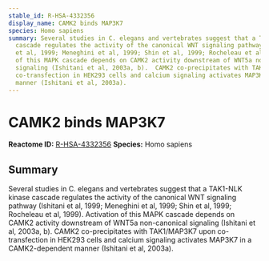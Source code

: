 ```yaml
---
stable_id: R-HSA-4332356
display_name: CAMK2 binds MAP3K7
species: Homo sapiens
summary: Several studies in C. elegans and vertebrates suggest that a TAK1-NLK kinase
  cascade regulates the activity of the canonical WNT signaling pathway (Ishitani
  et al, 1999; Meneghini et al, 1999; Shin et al, 1999; Rocheleau et al, 1999).  Activation
  of this MAPK cascade depends on CAMK2 activity downstream of WNT5a non-canonical
  signaling (Ishitani et al, 2003a, b).  CAMK2 co-precipitates with TAK1/MAP3K7 upon
  co-transfection in HEK293 cells and calcium signaling activates MAP3K7 in a CAMK2-dependent
  manner (Ishitani et al, 2003a).
---
```


# CAMK2 binds MAP3K7
**Reactome ID:** [R-HSA-4332356](https://reactome.org/content/detail/R-HSA-4332356)
**Species:** Homo sapiens

## Summary

Several studies in C. elegans and vertebrates suggest that a TAK1-NLK kinase cascade regulates the activity of the canonical WNT signaling pathway (Ishitani et al, 1999; Meneghini et al, 1999; Shin et al, 1999; Rocheleau et al, 1999).  Activation of this MAPK cascade depends on CAMK2 activity downstream of WNT5a non-canonical signaling (Ishitani et al, 2003a, b).  CAMK2 co-precipitates with TAK1/MAP3K7 upon co-transfection in HEK293 cells and calcium signaling activates MAP3K7 in a CAMK2-dependent manner (Ishitani et al, 2003a).
